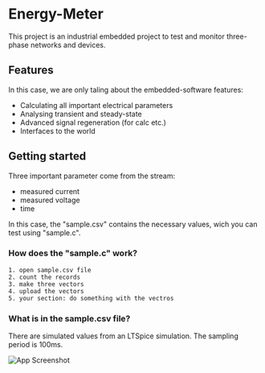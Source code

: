 
# Energy-Meter

This project is an industrial embedded project to test and monitor three-phase networks and devices.

## Features
In this case, we are only taling about the embedded-software features:

- Calculating all important electrical parameters
- Analysing transient and steady-state 
- Advanced signal regeneration (for calc etc.) 
- Interfaces to the world


## Getting started

Three important parameter come from the stream: 
- measured current
- measured voltage
- time

In this case, the "sample.csv" contains the necessary values, wich you can test using "sample.c".

### How does the "sample.c" work?
    1. open sample.csv file
    2. count the records
    3. make three vectors
    4. upload the vectors
    5. your section: do something with the vectros

### What is in the sample.csv file?

There are simulated values from an LTSpice simulation. The sampling period is 100ms.

![App Screenshot](https://vargalaszlo.com/images/out/github-energy-meter-sample-csv.png)
